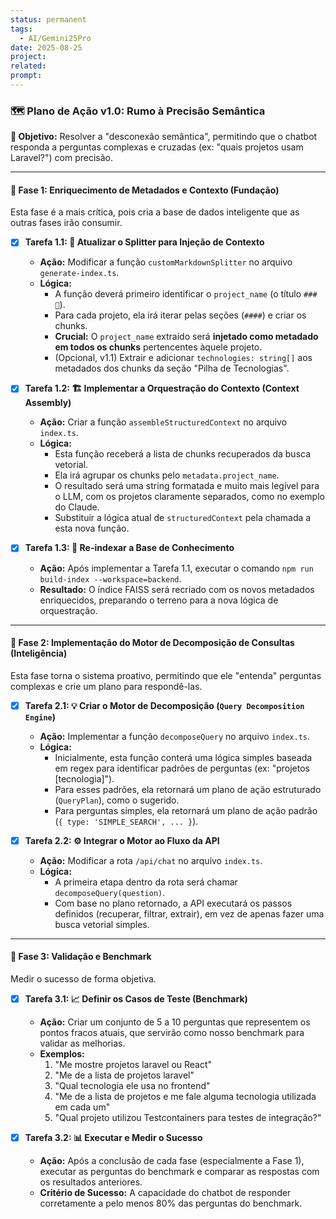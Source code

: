 ```yaml
---
status: permanent
tags:
  - AI/Gemini25Pro
date: 2025-08-25
project: 
related: 
prompt:
---
```


### **🗺️ Plano de Ação v1.0: Rumo à Precisão Semântica**

**🎯 Objetivo:** Resolver a "desconexão semântica", permitindo que o chatbot responda a perguntas complexas e cruzadas (ex: "quais projetos usam Laravel?") com precisão.

---

#### **🚀 Fase 1: Enriquecimento de Metadados e Contexto (Fundação)**

Esta fase é a mais crítica, pois cria a base de dados inteligente que as outras fases irão consumir.

* [x] **Tarefa 1.1: 🧠 Atualizar o Splitter para Injeção de Contexto**
    * **Ação:** Modificar a função `customMarkdownSplitter` no arquivo `generate-index.ts`.
    * **Lógica:**
        * A função deverá primeiro identificar o `project_name` (o título `### 🚀`).
        * Para cada projeto, ela irá iterar pelas seções (`####`) e criar os chunks.
        * **Crucial:** O `project_name` extraído será **injetado como metadado em todos os chunks** pertencentes àquele projeto.
        * (Opcional, v1.1) Extrair e adicionar `technologies: string[]` aos metadados dos chunks da seção "Pilha de Tecnologias".

* [x] **Tarefa 1.2: 🏗️ Implementar a Orquestração do Contexto (Context Assembly)**
    * **Ação:** Criar a função `assembleStructuredContext` no arquivo `index.ts`.
    * **Lógica:**
        * Esta função receberá a lista de chunks recuperados da busca vetorial.
        * Ela irá agrupar os chunks pelo `metadata.project_name`.
        * O resultado será uma string formatada e muito mais legível para o LLM, com os projetos claramente separados, como no exemplo do Claude.
        * Substituir a lógica atual de `structuredContext` pela chamada a esta nova função.

* [x] **Tarefa 1.3: 🔄 Re-indexar a Base de Conhecimento**
    * **Ação:** Após implementar a Tarefa 1.1, executar o comando `npm run build-index --workspace=backend`.
    * **Resultado:** O índice FAISS será recriado com os novos metadados enriquecidos, preparando o terreno para a nova lógica de orquestração.

---

#### **🔬 Fase 2: Implementação do Motor de Decomposição de Consultas (Inteligência)**

Esta fase torna o sistema proativo, permitindo que ele "entenda" perguntas complexas e crie um plano para respondê-las.

* [x] **Tarefa 2.1: 💡 Criar o Motor de Decomposição (`Query Decomposition Engine`)**
    * **Ação:** Implementar a função `decomposeQuery` no arquivo `index.ts`.
    * **Lógica:**
        * Inicialmente, esta função conterá uma lógica simples baseada em regex para identificar padrões de perguntas (ex: "projetos [tecnologia]").
        * Para esses padrões, ela retornará um plano de ação estruturado (`QueryPlan`), como o sugerido.
        * Para perguntas simples, ela retornará um plano de ação padrão (`{ type: 'SIMPLE_SEARCH', ... }`).

* [x] **Tarefa 2.2: ⚙️ Integrar o Motor ao Fluxo da API**
    * **Ação:** Modificar a rota `/api/chat` no arquivo `index.ts`.
    * **Lógica:**
        * A primeira etapa dentro da rota será chamar `decomposeQuery(question)`.
        * Com base no plano retornado, a API executará os passos definidos (recuperar, filtrar, extrair), em vez de apenas fazer uma busca vetorial simples.

---

#### **🧪 Fase 3: Validação e Benchmark**

Medir o sucesso de forma objetiva.

* [x] **Tarefa 3.1: 📈 Definir os Casos de Teste (Benchmark)**
    * **Ação:** Criar um conjunto de 5 a 10 perguntas que representem os pontos fracos atuais, que servirão como nosso benchmark para validar as melhorias.
    * **Exemplos:**
        1.  "Me mostre projetos laravel ou React"
        2.  "Me de a lista de projetos laravel"
        3.  "Qual tecnologia ele usa no frontend"
        4.  "Me de a lista de projetos e me fale alguma tecnologia utilizada em cada um"
        5.  "Qual projeto utilizou Testcontainers para testes de integração?"

* [x] **Tarefa 3.2: 📊 Executar e Medir o Sucesso**
    * **Ação:** Após a conclusão de cada fase (especialmente a Fase 1), executar as perguntas do benchmark e comparar as respostas com os resultados anteriores.
    * **Critério de Sucesso:** A capacidade do chatbot de responder corretamente a pelo menos 80% das perguntas do benchmark.